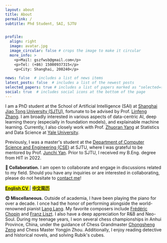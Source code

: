 ```yaml
---
layout: about
title: About
permalink: /
subtitle: Phd Student, SAI, SJTU


profile:
  align: right
  image: avatar.jpg
  image_circular: false # crops the image to make it circular
  more_info: > 
    <p>Mail: gszfwsb@gmail.com</p>
    <p>Tel: (+86) 15000937315</p>
    <p>City: Shanghai, 200240</p>

news: false  # includes a list of news items
latest_posts: false  # includes a list of the newest posts
selected_papers: true # includes a list of papers marked as "selected={true}"
social: true  # includes social icons at the bottom of the page
---
```


I am a PhD student at the School of Artificial Intelligence (SAI) at [Shanghai Jiao Tong University (SJTU)](https://en.sjtu.edu.cn/), fortunate to be advised by Prof. [Linfeng Zhang](http://www.zhanglinfeng.tech/). I am broadly interested in various aspects of data-centric AI, deep learning theory (especially in foundation models), and explainable machine learning. Currently, I also closely work with Prof. [Zhuoran Yang](https://zhuoranyang.github.io/) at Statistics and Data Science at [Yale University](https://statistics.yale.edu/).

Previously, I was a master's student at the [Department of Computer Science and Engineering (CSE)](https://www.cs.sjtu.edu.cn/en/) at SJTU, where I was grateful to be mentored by Prof. [Junchi Yan](https://thinklab.sjtu.edu.cn/). Prior to SJTU, I received my B.Eng. degree from HIT in 2022.



<b>👋 Collaboration.</b> I am open to collaborate and engage in discussions related to my field. Should you have any inquiries or are interested in collaborating, please do not hesitate to <a href='mailto:gszfwsb@gmail.com'> contact me</a>!

<!-- <h2>
    Miscellaneous: More about me
</h2> -->

<!-- linke to cv -->
<mark> <a href='/assets/pdf/cv_en_shaobowang.pdf'> <b>English CV</b> </a> </mark> | <mark> <a href='/assets/pdf/cv_zh_shaobowang.pdf'> <b>中文简历</b></a> </mark>

<b>:blush: Miscellaneous.</b> Outside of academia, I have been playing the piano for over a decade. I once had the honor of performing alongside the world-renowned pianist [Lang Lang](https://en.wikipedia.org/wiki/Lang_Lang). My favorite composers include [Frédéric Chopin](https://en.wikipedia.org/wiki/Fr%C3%A9d%C3%A9ric_Chopin) and [Franz Liszt](https://en.wikipedia.org/wiki/Franz_Liszt). I also have a deep appreciation for R&B and Neo-Soul. During my teenage years, I won several chess championships in Anhui Province, China, under the guidance of Chess Grandmaster [Chongsheng Zeng](https://en.wikipedia.org/wiki/Zeng_Chongsheng) and Chess Master Yongjin Zhou. Additionally, I enjoy reading detective and historical novels, and solving Rubik's cubes.

